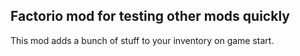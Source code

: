 Factorio mod for testing other mods quickly
-----------------------------------------------------------

This mod adds a bunch of stuff to your inventory on game start.
